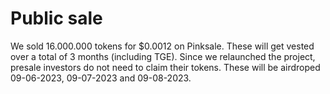# Public sale

We sold 16.000.000 tokens for $0.0012 on Pinksale. These will get vested over a total of 3 months (including TGE). Since we relaunched the project, presale investors do not need to claim their tokens. These will be airdroped 09-06-2023, 09-07-2023 and 09-08-2023.
